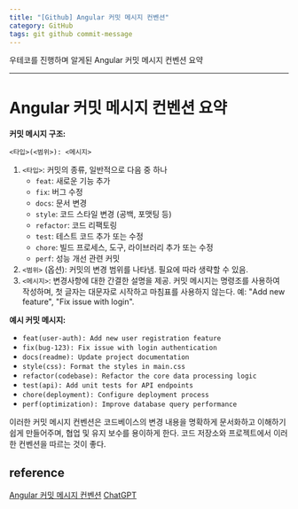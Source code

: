 ```yaml
---
title: "[Github] Angular 커밋 메시지 컨벤션"
category: GitHub
tags: git github commit-message
---
```


우테코를 진행하며 알게된 Angular 커밋 메시지 컨벤션 요약

---

# Angular 커밋 메시지 컨벤션 요약

**커밋 메시지 구조:**

```
<타입>(<범위>): <메시지>
```

1. `<타입>`: 커밋의 종류, 일반적으로 다음 중 하나
    - `feat`: 새로운 기능 추가
    - `fix`: 버그 수정
    - `docs`: 문서 변경
    - `style`: 코드 스타일 변경 (공백, 포맷팅 등)
    - `refactor`: 코드 리팩토링
    - `test`: 테스트 코드 추가 또는 수정
    - `chore`: 빌드 프로세스, 도구, 라이브러리 추가 또는 수정
    - `perf`: 성능 개선 관련 커밋
2. `<범위>` (옵션): 커밋의 변경 범위를 나타냄. 필요에 따라 생략할 수 있음.
3. `<메시지>`: 변경사항에 대한 간결한 설명을 제공. 커밋 메시지는 명령조를 사용하여 작성하며, 첫 글자는 대문자로 시작하고 마침표를 사용하지 않는다. 예: "Add new feature", "Fix issue with login".

**예시 커밋 메시지:**

- `feat(user-auth): Add new user registration feature`
- `fix(bug-123): Fix issue with login authentication`
- `docs(readme): Update project documentation`
- `style(css): Format the styles in main.css`
- `refactor(codebase): Refactor the core data processing logic`
- `test(api): Add unit tests for API endpoints`
- `chore(deployment): Configure deployment process`
- `perf(optimization): Improve database query performance`

이러한 커밋 메시지 컨벤션은 코드베이스의 변경 내용을 명확하게 문서화하고 이해하기 쉽게 만들어주며, 협업 및 유지 보수를 용이하게 한다. 코드 저장소와 프로젝트에서 이러한 컨벤션을 따르는 것이 좋다.

## reference
[Angular 커밋 메시지 컨벤션](https://gist.github.com/stephenparish/9941e89d80e2bc58a153)
[ChatGPT](https://chat.openai.com/) 